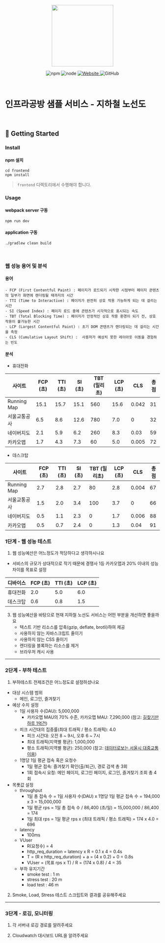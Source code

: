 <p align="center">
    <img width="200px;" src="https://raw.githubusercontent.com/woowacourse/atdd-subway-admin-frontend/master/images/main_logo.png"/>
</p>
<p align="center">
  <img alt="npm" src="https://img.shields.io/badge/npm-%3E%3D%205.5.0-blue">
  <img alt="node" src="https://img.shields.io/badge/node-%3E%3D%209.3.0-blue">
  <a href="https://edu.nextstep.camp/c/R89PYi5H" alt="nextstep atdd">
    <img alt="Website" src="https://img.shields.io/website?url=https%3A%2F%2Fedu.nextstep.camp%2Fc%2FR89PYi5H">
  </a>
  <img alt="GitHub" src="https://img.shields.io/github/license/next-step/atdd-subway-service">
</p>

<br>

# 인프라공방 샘플 서비스 - 지하철 노선도

<br>

## 🚀 Getting Started

### Install
#### npm 설치
```
cd frontend
npm install
```
> `frontend` 디렉토리에서 수행해야 합니다.

### Usage
#### webpack server 구동
```
npm run dev
```
#### application 구동
```
./gradlew clean build
```
<br>

### 웹 성능 용어 및 분석

#### 용어
    - FCP (First Contentful Paint) : 페이지가 로드되기 시작한 시점부터 페이지 콘텐츠의 일부가 화면에 렌더링될 때까지의 시간
    - TTI (Time to Interactive) : 페이지가 완전히 상호 작용 가능하게 되는 데 걸리는 시간
    - SI (Speed Index) : 페이지 로드 중에 콘텐츠가 시각적으로 표시되는 속도
    - TBT (Total Blocking Time) : 페이지가 안정적인 상호 작용 환경이 되기 전, 상호 작용이 불가능한 시간
    - LCP (Largest Contentful Paint) : 초기 DOM 콘텐츠가 렌더링되는 데 걸리는 시간을 측정
    - CLS (Cumulative Layout Shift) :  사용자가 예상치 못한 레이아웃 이동을 경험하는 빈도

#### 분석

- 휴대전화

| 사이트       | FCP (초) | TTI (초) | SI (초) | TBT (밀리초) | LCP (초) | CLS | 총점 |
|-------------|---------|---------|---------|-------------|----------|------|-----|
| Running Map | 15.1    | 15.7    | 15.1    | 560         | 15.6     | 0.042 | 31 |
| 서울교통공사  | 6.5     | 8.6     | 12.6    | 780         | 7.0      | 0    | 32  |
| 네이버지도    | 2.1     | 5.9     | 6.2     | 260         | 8.3      | 0.03 | 59  |
| 카카오맵     | 1.7     | 4.3     | 7.3     | 60          | 5.0      | 0.005 | 72  |

- 데스크탑

| 사이트       | FCP (초) | TTI (초) | SI (초) | TBT (밀리초) | LCP (초) | CLS | 총점 |
|-------------|---------|---------|---------|-------------|----------|------|-----|
| Running Map | 2.7     | 2.8     | 2.7     | 80          | 2.8      | 0.004 | 67 |
| 서울교통공사  | 1.5     | 2.0     | 3.4     | 100         | 3.7      | 0     | 66 |
| 네이버지도    | 0.5     | 1.1     | 2.3     | 0           | 1.7      | 0.006 | 88 |
| 카카오맵     | 0.5     | 0.7     | 2.4     | 0           | 1.3      | 0.04  | 91  |

### 1단계 - 웹 성능 테스트
1. 웹 성능예산은 어느정도가 적당하다고 생각하시나요
- 서비스의 규모가 상대적으로 작기 때문에 경쟁사 1등 카카오맵과 20% 이내의 성능 차이를 목표로 설정

| 디바이스 | FCP (초) | TTI (초) | LCP (초) |
|---------|---------|---------|----------|
| 휴대전화 | 2.0     | 5.0     | 6.0       |
| 데스크탑 | 0.6     | 0.8     | 1.5       |


3. 웹 성능예산을 바탕으로 현재 지하철 노선도 서비스는 어떤 부분을 개선하면 좋을까요
    - 텍스트 기반 리소스를 압축(gzip, deflate, brotli)하여 제공
    - 사용하지 않는 자바스크립트 줄이기
    - 사용하지 않는 CSS 줄이기
    - 렌더링을 블록하는 리소스를 제거
    - 브라우저 캐시 사용


---

### 2단계 - 부하 테스트 
1. 부하테스트 전제조건은 어느정도로 설정하셨나요
- 대상 시스템 범위
  - 메인, 로그인, 즐겨찾기
- 예상 수치 설정
   - 1일 사용자 수(DAU): 5,000,000
      - 카카오맵 MAU의 70% 수준, 카카오맵 MAU: 7,290,000
        (참고: [길찾기만 하루 1억건](https://blog.naver.com/rkwkrhspm/222515422896))
   - 피크 시간대의 집중률(최대 트래픽 / 평소 트래픽): 4.0
      - 피크 시간대: 오전 8 ~ 9시, 오후 6 ~ 7시
      - 최대 트래픽(지역별 평균): 1,000,000
      - 평소 트래픽(지역별 평균): 250,000 
        (참고: [데이터로보는 서울시 대중교통 이용](https://www.bigdata-map.kr/datastory/traffic/seoul))
   - 1명당 1일 평균 접속 혹은 요청수
      - 1일 평균 접속: 즐겨찾기 확인(출/퇴근), 경로 검색 총 3회
      - 1회 접속시 요청: 메인 페이지, 로그인 페이지, 로그인, 즐겨찾기 조회 총 4회
- 목푯값 설정
  - throughput
     - 1일 총 접속 수 = 1일 사용자 수(DAU) x 1명당 1일 평균 접속 수 =  194,000 x 3 = 15,000,000
     - 1일 평균 rps = 1일 총 접속 수 / 86,400 (초/일) = 15,000,000 / 86,400 = 174
     - 1일 최대 rps = 1일 평균 rps x (최대 트래픽 / 평소 트래픽) = 174 x 4.0 = 696
  - latency
     - 100ms
  - VUser
    - R(요청수) = 4
    - http_req_duration = latency x R = 0.1 x 4 = 0.4s
    - T = (R x http_req_duration) + a = (4 x 0.2) + 0 = 0.8s
    - VUser = (목표 rps x T) / R = (174 x 0.8) / 4 = 35
  - 부하 유지기간
     - smoke test : 1 m
     - stress test : 20 m
     - load test : 46 m

2. Smoke, Load, Stress 테스트 스크립트와 결과를 공유해주세요

---

### 3단계 - 로깅, 모니터링
1. 각 서버내 로깅 경로를 알려주세요

2. Cloudwatch 대시보드 URL을 알려주세요
